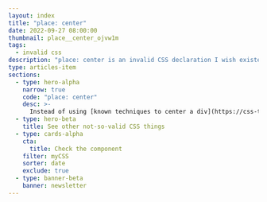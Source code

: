 ```yaml
---
layout: index
title: "place: center"
date: 2022-09-27 08:00:00
thumbnail: place__center_ojvw1m
tags:
  - invalid css
description: "place: center is an invalid CSS declaration I wish existed."
type: articles-item
sections:
  - type: hero-alpha
    narrow: true
    code: "place: center"
    desc: >-
      Instead of using [known techniques to center a div](https://css-tricks.com/centering-css-complete-guide/), it would be great to have a single declaration that does this.
  - type: hero-beta
    title: See other not-so-valid CSS things
  - type: cards-alpha
    cta:
      title: Check the component
    filter: myCSS
    sorter: date
    exclude: true
  - type: banner-beta
    banner: newsletter
---
```

